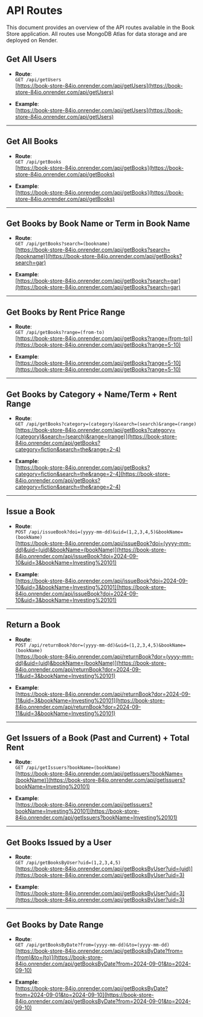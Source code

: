 # API Routes

This document provides an overview of the API routes available in the Book Store application. All routes use MongoDB Atlas for data storage and are deployed on Render.

## Get All Users

- **Route**:  
  `GET /api/getUsers`  
  [https://book-store-84io.onrender.com/api/getUsers](https://book-store-84io.onrender.com/api/getUsers)

- **Example**:  
  [https://book-store-84io.onrender.com/api/getUsers](https://book-store-84io.onrender.com/api/getUsers)

---

## Get All Books

- **Route**:  
  `GET /api/getBooks`  
  [https://book-store-84io.onrender.com/api/getBooks](https://book-store-84io.onrender.com/api/getBooks)

- **Example**:  
  [https://book-store-84io.onrender.com/api/getBooks](https://book-store-84io.onrender.com/api/getBooks)

---

## Get Books by Book Name or Term in Book Name

- **Route**:  
  `GET /api/getBooks?search=(bookname)`  
  [https://book-store-84io.onrender.com/api/getBooks?search=(bookname)](https://book-store-84io.onrender.com/api/getBooks?search=gar)

- **Example**:  
  [https://book-store-84io.onrender.com/api/getBooks?search=gar](https://book-store-84io.onrender.com/api/getBooks?search=gar)

---

## Get Books by Rent Price Range

- **Route**:  
  `GET /api/getBooks?range=(from-to)`  
  [https://book-store-84io.onrender.com/api/getBooks?range=(from-to)](https://book-store-84io.onrender.com/api/getBooks?range=5-10)

- **Example**:  
  [https://book-store-84io.onrender.com/api/getBooks?range=5-10](https://book-store-84io.onrender.com/api/getBooks?range=5-10)

---

## Get Books by Category + Name/Term + Rent Range

- **Route**:  
  `GET /api/getBooks?category=(category)&search=(search)&range=(range)`  
  [https://book-store-84io.onrender.com/api/getBooks?category=(category)&search=(search)&range=(range)](https://book-store-84io.onrender.com/api/getBooks?category=fiction&search=the&range=2-4)

- **Example**:  
  [https://book-store-84io.onrender.com/api/getBooks?category=fiction&search=the&range=2-4](https://book-store-84io.onrender.com/api/getBooks?category=fiction&search=the&range=2-4)

---

## Issue a Book

- **Route**:  
  `POST /api/issueBook?doi=(yyyy-mm-dd)&uid=(1,2,3,4,5)&bookName=(bookName)`  
  [https://book-store-84io.onrender.com/api/issueBook?doi=(yyyy-mm-dd)&uid=(uid)&bookName=(bookName)](https://book-store-84io.onrender.com/api/issueBook?doi=2024-09-10&uid=3&bookName=Investing%20101)

- **Example**:  
  [https://book-store-84io.onrender.com/api/issueBook?doi=2024-09-10&uid=3&bookName=Investing%20101](https://book-store-84io.onrender.com/api/issueBook?doi=2024-09-10&uid=3&bookName=Investing%20101)

---

## Return a Book

- **Route**:  
  `POST /api/returnBook?dor=(yyyy-mm-dd)&uid=(1,2,3,4,5)&bookName=(bookName)`  
  [https://book-store-84io.onrender.com/api/returnBook?dor=(yyyy-mm-dd)&uid=(uid)&bookName=(bookName)](https://book-store-84io.onrender.com/api/returnBook?dor=2024-09-11&uid=3&bookName=Investing%20101)

- **Example**:  
  [https://book-store-84io.onrender.com/api/returnBook?dor=2024-09-11&uid=3&bookName=Investing%20101](https://book-store-84io.onrender.com/api/returnBook?dor=2024-09-11&uid=3&bookName=Investing%20101)

---

## Get Issuers of a Book (Past and Current) + Total Rent

- **Route**:  
  `GET /api/getIssuers?bookName=(bookName)`  
  [https://book-store-84io.onrender.com/api/getIssuers?bookName=(bookName)](https://book-store-84io.onrender.com/api/getIssuers?bookName=Investing%20101)

- **Example**:  
  [https://book-store-84io.onrender.com/api/getIssuers?bookName=Investing%20101](https://book-store-84io.onrender.com/api/getIssuers?bookName=Investing%20101)

---

## Get Books Issued by a User

- **Route**:  
  `GET /api/getBooksByUser?uid=(1,2,3,4,5)`  
  [https://book-store-84io.onrender.com/api/getBooksByUser?uid=(uid)](https://book-store-84io.onrender.com/api/getBooksByUser?uid=3)

- **Example**:  
  [https://book-store-84io.onrender.com/api/getBooksByUser?uid=3](https://book-store-84io.onrender.com/api/getBooksByUser?uid=3)

---

## Get Books by Date Range

- **Route**:  
  `GET /api/getBooksByDate?from=(yyyy-mm-dd)&to=(yyyy-mm-dd)`  
  [https://book-store-84io.onrender.com/api/getBooksByDate?from=(from)&to=(to)](https://book-store-84io.onrender.com/api/getBooksByDate?from=2024-09-01&to=2024-09-10)

- **Example**:  
  [https://book-store-84io.onrender.com/api/getBooksByDate?from=2024-09-01&to=2024-09-10](https://book-store-84io.onrender.com/api/getBooksByDate?from=2024-09-01&to=2024-09-10)
